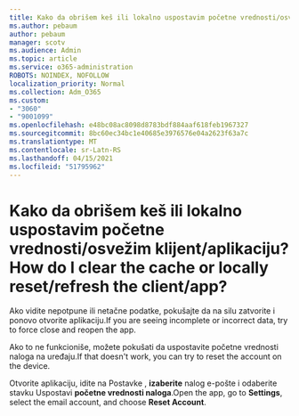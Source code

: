 ```yaml
---
title: Kako da obrišem keš ili lokalno uspostavim početne vrednosti/osvežim klijent/aplikaciju?
ms.author: pebaum
author: pebaum
manager: scotv
ms.audience: Admin
ms.topic: article
ms.service: o365-administration
ROBOTS: NOINDEX, NOFOLLOW
localization_priority: Normal
ms.collection: Adm_O365
ms.custom:
- "3060"
- "9001099"
ms.openlocfilehash: e48bc08ac8098d8783bdf884aaf618feb1967327
ms.sourcegitcommit: 8bc60ec34bc1e40685e3976576e04a2623f63a7c
ms.translationtype: MT
ms.contentlocale: sr-Latn-RS
ms.lasthandoff: 04/15/2021
ms.locfileid: "51795962"
---
```

# <a name="how-do-i-clear-the-cache-or-locally-resetrefresh-the-clientapp"></a><span data-ttu-id="8e14b-102">Kako da obrišem keš ili lokalno uspostavim početne vrednosti/osvežim klijent/aplikaciju?</span><span class="sxs-lookup"><span data-stu-id="8e14b-102">How do I clear the cache or locally reset/refresh the client/app?</span></span>

<span data-ttu-id="8e14b-103">Ako vidite nepotpune ili netačne podatke, pokušajte da na silu zatvorite i ponovo otvorite aplikaciju.</span><span class="sxs-lookup"><span data-stu-id="8e14b-103">If you are seeing incomplete or incorrect data, try to force close and reopen the app.</span></span>  

<span data-ttu-id="8e14b-104">Ako to ne funkcioniše, možete pokušati da uspostavite početne vrednosti naloga na uređaju.</span><span class="sxs-lookup"><span data-stu-id="8e14b-104">If that doesn't work, you can try to reset the account on the device.</span></span>
 
<span data-ttu-id="8e14b-105">Otvorite aplikaciju, idite na Postavke , **izaberite** nalog e-pošte i odaberite stavku Uspostavi **početne vrednosti naloga**.</span><span class="sxs-lookup"><span data-stu-id="8e14b-105">Open the app, go to **Settings**, select the email account, and choose **Reset Account**.</span></span>